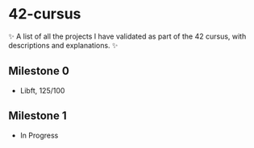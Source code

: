 # 42-cursus
✨ A list of all the projects I have validated as part of the 42 cursus, with descriptions and explanations. ✨
## **Milestone  0**
- Libft, 125/100
## **Milestone 1**
- In Progress
